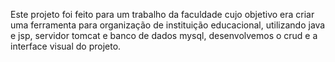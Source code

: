 Este projeto foi feito para um trabalho da faculdade cujo objetivo era criar uma ferramenta para organização de instituição educacional, utilizando java e jsp, servidor tomcat e banco de dados mysql,
desenvolvemos o crud e a interface visual do projeto.
